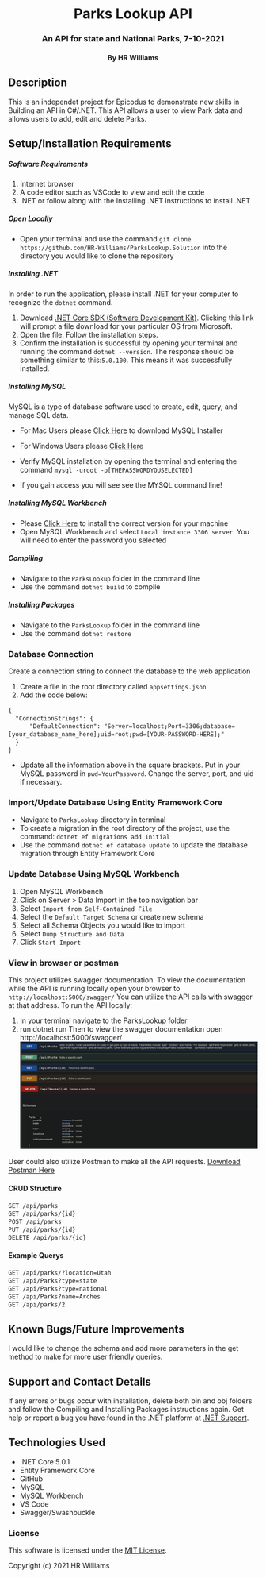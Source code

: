 <div align="center">

# Parks Lookup API
</div>

<h3 align="center">An API for state and National Parks, 7-10-2021</h3>
<h4 align="center"> By HR Williams</h4>

## Description

This is an independet project for Epicodus to demonstrate new skills in Building an API in C#/.NET. This API allows a user to view Park data and allows users to add, edit and delete Parks.
## Setup/Installation Requirements

##### Software Requirements

1. Internet browser
2. A code editor such as VSCode to view and edit the code
3. .NET or follow along with the Installing .NET instructions to install .NET

##### Open Locally

- Open your terminal and use the command `git clone https://github.com/HR-Williams/ParksLookup.Solution` into the directory you would like to clone the repository

##### Installing .NET

In order to run the application, please install .NET for your computer to recognize the `dotnet` command.

1. Download [.NET Core SDK (Software Development Kit)](https://dotnet.microsoft.com/download/dotnet). Clicking this link will prompt a file download for your particular OS from Microsoft.
2. Open the file. Follow the installation steps.
3. Confirm the installation is successful by opening your terminal and running the command `dotnet --version`. The response should be something similar to this:`5.0.100`. This means it was successfully installed.

##### Installing MySQL

MySQL is a type of database software used to create, edit, query, and manage SQL data.

- For Mac Users please [Click Here](https://dev.mysql.com/downloads/file/?id=484914) to download MySQL Installer
- For Windows Users please [Click Here](https://dev.mysql.com/downloads/file/?id=484919)

- Verify MySQL installation by opening the terminal and entering the command `mysql -uroot -p[THEPASSWORDYOUSELECTED]`
- If you gain access you will see see the MYSQL command line!

##### Installing MySQL Workbench

- Please [Click Here](https://dev.mysql.com/downloads/workbench/) to install the correct version for your machine
- Open MySQL Workbench and select `Local instance 3306 server`. You will need to enter the password you selected

##### Compiling

- Navigate to the `ParksLookup` folder in the command line
- Use the command `dotnet build` to compile

##### Installing Packages

- Navigate to the `ParksLookup` folder in the command line
- Use the command `dotnet restore`

### Database Connection

Create a connection string to connect the database to the web application

1. Create a file in the root directory called `appsettings.json`
2. Add the code below:

```
{
  "ConnectionStrings": {
      "DefaultConnection": "Server=localhost;Port=3306;database=[your_database_name_here];uid=root;pwd=[YOUR-PASSWORD-HERE];"
  }
}
```

- Update all the information above in the square brackets. Put in your MySQL password in `pwd=YourPassword`. Change the server, port, and uid if necessary.

### Import/Update Database Using Entity Framework Core

- Navigate to `ParksLookup` directory in terminal
- To create a migration in the root directory of the project, use the command: `dotnet ef migrations add Initial`
- Use the command `dotnet ef database update` to update the database migration through Entity Framework Core


### Update Database Using MySQL Workbench

1. Open MySQL Workbench
2. Click on Server > Data Import in the top navigation bar
3. Select `Import from Self-Contained File`
4. Select the `Default Target Schema` or create new schema
5. Select all Schema Objects you would like to import
6. Select `Dump Structure and Data`
7. Click `Start Import`

### View in browser or postman
This project utilizes swagger documentation. To view the documentation while the API is running locally open your browser to `http://localhost:5000/swagger/` You can utilize the API calls with swagger at that address.
To run the API locally:
1. In your terminal navigate to the ParksLookup folder
2. run dotnet run
Then to view the swagger documentation open http://localhost:5000/swagger/
![Swagger documentation](/images/swagger.png)

User could also utilize Postman to make all the API requests. [Download Postman Here](https://www.postman.com/downloads/)

#### CRUD Structure
```
GET /api/parks
GET /api/parks/{id}
POST /api/parks
PUT /api/parks/{id}
DELETE /api/parks/{id}
```

#### Example Querys
```
GET /api/parks/?location=Utah
GET /api/Parks?type=state
GET /api/Parks?type=national
GET /api/Parks?name=Arches
GET /api/parks/2
```

## Known Bugs/Future Improvements

I would like to change the schema and add more parameters in the get method to make for more user friendly queries.

## Support and Contact Details

If any errors or bugs occur with installation, delete both bin and obj folders and follow the Compiling and Installing Packages instructions again. Get help or report a bug you have found in the .NET platform at [.NET Support](https://dotnet.microsoft.com/platform/support).

## Technologies Used

- .NET Core 5.0.1
- Entity Framework Core
- GitHub
- MySQL
- MySQL Workbench
- VS Code
- Swagger/Swashbuckle

### License

This software is licensed under the [MIT License](https://choosealicense.com/licenses/mit/).

Copyright (c) 2021 HR Williams